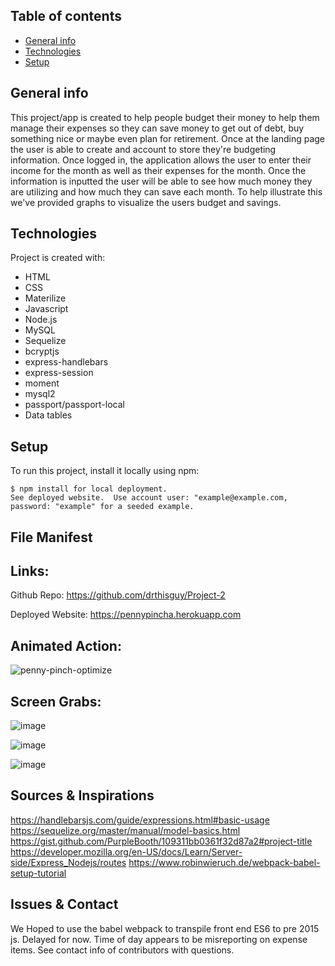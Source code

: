 ## Table of contents
* [General info](#general-info)
* [Technologies](#technologies)
* [Setup](#setup)

## General info
This project/app is created to help people budget their money to help them manage their expenses so they can save money to get out of debt, buy something nice or maybe even plan for retirement. Once at the landing page the user is able to create and account to store they're budgeting information. Once logged in, the application allows the user to enter their income for the month as well as their expenses for the month. Once the information is inputted the user will be able to see how much money they are utilizing and how much they can save each month. To help illustrate this we've provided graphs to visualize the users budget and savings. 

## Technologies
Project is created with:
* HTML
* CSS
* Materilize
* Javascript
* Node.js
* MySQL
* Sequelize
* bcryptjs
* express-handlebars
* express-session
* moment
* mysql2
* passport/passport-local
* Data tables

	
## Setup
To run this project, install it locally using npm:

```
$ npm install for local deployment.
See deployed website.  Use account user: "example@example.com, password: "example" for a seeded example.
```


## File Manifest


## Links:

Github Repo: https://github.com/drthisguy/Project-2


Deployed Website: https://pennypincha.herokuapp.com


## Animated Action:
![penny-pinch-optimize](https://user-images.githubusercontent.com/48693333/77022098-139bab00-695f-11ea-8b6a-36cfdb1dee34.gif)



## Screen Grabs:
![image](https://user-images.githubusercontent.com/48693333/76694961-8fd87a80-664f-11ea-8404-b6f521c5638a.png)


![image](https://user-images.githubusercontent.com/48693333/76694966-b0083980-664f-11ea-814d-b130e8346d26.png)


![image](https://user-images.githubusercontent.com/48693333/76695105-805a3100-6651-11ea-9da6-49aec0d8b2ac.png)

## Sources & Inspirations
https://handlebarsjs.com/guide/expressions.html#basic-usage
https://sequelize.org/master/manual/model-basics.html
https://gist.github.com/PurpleBooth/109311bb0361f32d87a2#project-title
https://developer.mozilla.org/en-US/docs/Learn/Server-side/Express_Nodejs/routes
https://www.robinwieruch.de/webpack-babel-setup-tutorial

## Issues & Contact

We Hoped to use the babel webpack to transpile front end ES6 to pre 2015 js.  Delayed for now. 
Time of day appears to be misreporting on expense items.
See contact info of contributors with questions.
